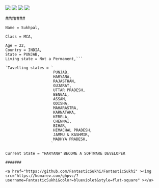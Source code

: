 
<a href="https://www.youtube.com/@HistoricalMania"><img src="https://img.shields.io/badge/YouTube-FF0000?style=for-the-badge&logo=youtube&logoColor=white"></a>
<a href="https://t.me/CREATIVITY_MAMBA" > <img src="https://img.shields.io/badge/Telegram-1877F2?style=for-the-badge&logo=Telegram&logoColor=white" ></a>
<a href="https://www.instagram.com/Sukhpalinsta/"> <img src="https://img.shields.io/badge/Instagram-E4405F?style=for-the-badge&logo=instagram&logoColor=white"></a>
<a href="https://m.twitter.com/SukhiKherera" > <img src="https://img.shields.io/badge/Twitter-1DA1F2?style=for-the-badge&logo=twitter&logoColor=white"> </a>

#######
```
Name = Sukhpal,

Class = MCA,

Age = 22,
Country = INDIA,
State = PUNJAB,
Living state = Not a Permanent,```

`Tavelling states = `
                     PUNJAB,
                     HARYANA,
                     RAJASTHAN,
                     GUJARAT,
                     UTTAR PRADESH,
                     BENGAL,
                     ASSAM,
                     ODISHA,
                     MAHARASTRA,
                     KARNATAKA,
                     KERELA,
                     CHENNAI,
                     BIHAR,
                     HIMACHAL PRADESH,
                     JAMMU & KASHMIR,
                     MADHYA PRADESH,
                    `
```
`Current State = "HARYANA"`
`BECOME A SOFTWARE DEVELOPER`
```
#######

<a href="https://github.com/FantasticSukhi/FantasticSukhi" ><img src="https://komarev.com/ghpvc/?username=FantasticSukhi&color=blueviolet&style=flat-square" ></a>
